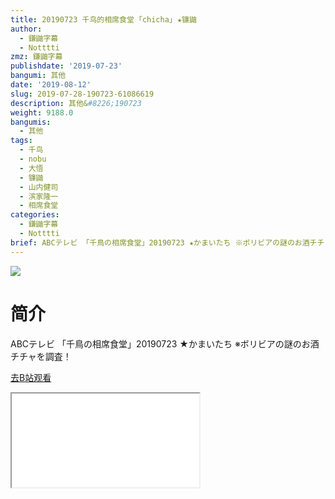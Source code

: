 ```yaml
---
title: 20190723 千鸟的相席食堂 ｢chicha｣ ★镰鼬
author:
  - 鎌鼬字幕
  - Notttti
zmz: 鎌鼬字幕
publishdate: '2019-07-23'
bangumi: 其他
date: '2019-08-12'
slug: 2019-07-28-190723-61086619
description: 其他&#8226;190723
weight: 9188.0
bangumis:
  - 其他
tags:
  - 千鸟
  - nobu
  - 大悟
  - 镰鼬
  - 山内健司
  - 滨家隆一
  - 相席食堂
categories:
  - 鎌鼬字幕
  - Notttti
brief: ABCテレビ 「千鳥の相席食堂」20190723 ★かまいたち ※ボリビアの謎のお酒チチャを調査！
---
```

![](https://raw.githubusercontent.com/tcgriffith/owaraisite/master/static/tmpimg/7c71f01d9527daa79d2d4c077a512a39ec048397.jpg.480.jpg)
# 简介  
ABCテレビ
「千鳥の相席食堂」20190723 ★かまいたち
※ボリビアの謎のお酒チチャを調査！  

[去B站观看](https://www.bilibili.com/video/av61086619/)
<div class ="resp-container"><iframe class="testiframe" src="//player.bilibili.com/player.html?aid=61086619"", scrolling="no", allowfullscreen="true" > </iframe></div> 
